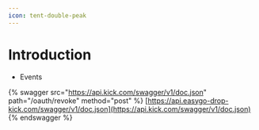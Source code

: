 ```yaml
---
icon: tent-double-peak
---
```


# Introduction

* Events

{% swagger src="https://api.kick.com/swagger/v1/doc.json" path="/oauth/revoke" method="post" %}
[https://api.easygo-drop-kick.com/swagger/v1/doc.json](https://api.kick.com/swagger/v1/doc.json)
{% endswagger %}
